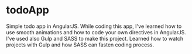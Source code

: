 # todoApp
Simple todo app in AngularJS. While coding this app, I've learned how to use smooth animations and how to code your own directives in AngularJS.
I've used also Gulp and SASS to make this project. Learned how to watch projects with Gulp and how SASS can fasten coding process.
